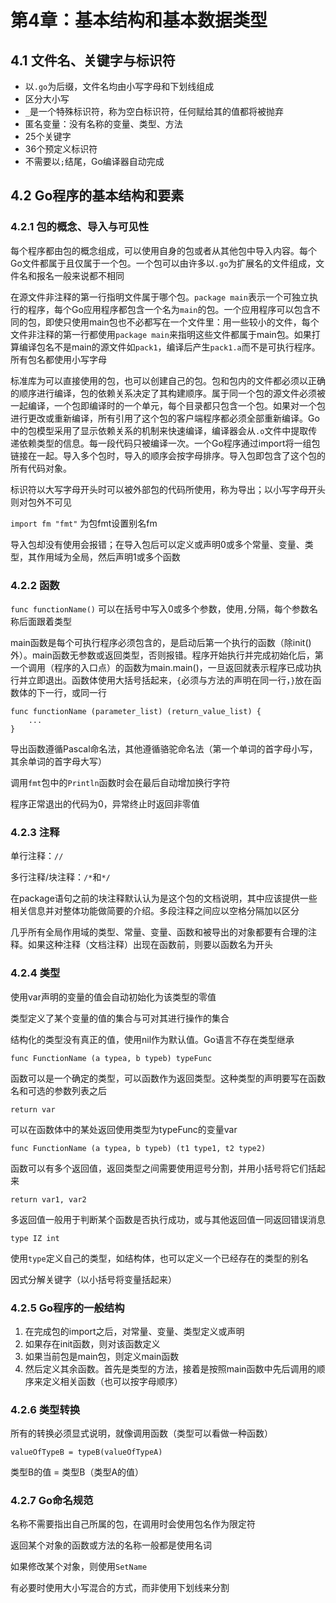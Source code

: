 # 第4章：基本结构和基本数据类型

## 4.1 文件名、关键字与标识符

- 以`.go`为后缀，文件名均由小写字母和下划线组成
- 区分大小写
- `_`是一个特殊标识符，称为空白标识符，任何赋给其的值都将被抛弃
- 匿名变量：没有名称的变量、类型、方法
- 25个关键字
- 36个预定义标识符
- 不需要以`;`结尾，Go编译器自动完成

## 4.2 Go程序的基本结构和要素

### 4.2.1 包的概念、导入与可见性

每个程序都由包的概念组成，可以使用自身的包或者从其他包中导入内容。每个Go文件都属于且仅属于一个包。一个包可以由许多以`.go`为扩展名的文件组成，文件名和报名一般来说都不相同

在源文件非注释的第一行指明文件属于哪个包。`package main`表示一个可独立执行的程序，每个Go应用程序都包含一个名为`main`的包。一个应用程序可以包含不同的包，即使只使用main包也不必都写在一个文件里：用一些较小的文件，每个文件非注释的第一行都使用`package main`来指明这些文件都属于main包。如果打算编译包名不是main的源文件如`pack1`，编译后产生`pack1.a`而不是可执行程序。所有包名都使用小写字母

标准库为可以直接使用的包，也可以创建自己的包。包和包内的文件都必须以正确的顺序进行编译，包的依赖关系决定了其构建顺序。属于同一个包的源文件必须被一起编译，一个包即编译时的一个单元，每个目录都只包含一个包。如果对一个包进行更改或重新编译，所有引用了这个包的客户端程序都必须全部重新编译。Go中的包模型采用了显示依赖关系的机制来快速编译，编译器会从`.o`文件中提取传递依赖类型的信息。每一段代码只被编译一次。一个Go程序通过import将一组包链接在一起。导入多个包时，导入的顺序会按字母排序。导入包即包含了这个包的所有代码对象。

标识符以大写字母开头时可以被外部包的代码所使用，称为导出；以小写字母开头则对包外不可见

`import fm "fmt"` 为包fmt设置别名fm

导入包却没有使用会报错；在导入包后可以定义或声明0或多个常量、变量、类型，其作用域为全局，然后声明1或多个函数

### 4.2.2 函数

`func functionName()` 可以在括号中写入0或多个参数，使用`,`分隔，每个参数名称后面跟着类型

main函数是每个可执行程序必须包含的，是启动后第一个执行的函数（除init()外）。main函数无参数或返回类型，否则报错。程序开始执行并完成初始化后，第一个调用（程序的入口点）的函数为main.main()，一旦返回就表示程序已成功执行并立即退出。函数体使用大括号括起来，`{`必须与方法的声明在同一行，`}`放在函数体的下一行，或同一行

```
func functionName (parameter_list) (return_value_list) {
    ...
}
```

导出函数遵循Pascal命名法，其他遵循骆驼命名法（第一个单词的首字母小写，其余单词的首字母大写）

调用`fmt`包中的`Println`函数时会在最后自动增加换行字符

程序正常退出的代码为0，异常终止时返回非零值

### 4.2.3 注释

单行注释：`//`

多行注释/块注释：`/*`和`*/`

在package语句之前的块注释默认认为是这个包的文档说明，其中应该提供一些相关信息并对整体功能做简要的介绍。多段注释之间应以空格分隔加以区分

几乎所有全局作用域的类型、常量、变量、函数和被导出的对象都要有合理的注释。如果这种注释（文档注释）出现在函数前，则要以函数名为开头

### 4.2.4 类型

使用var声明的变量的值会自动初始化为该类型的零值

类型定义了某个变量的值的集合与可对其进行操作的集合

结构化的类型没有真正的值，使用nil作为默认值。Go语言不存在类型继承

```
func FunctionName (a typea, b typeb) typeFunc
```

函数可以是一个确定的类型，可以函数作为返回类型。这种类型的声明要写在函数名和可选的参数列表之后

```
return var
```

可以在函数体中的某处返回使用类型为typeFunc的变量var

```
func FunctionName (a typea, b typeb) (t1 type1, t2 type2)
```

函数可以有多个返回值，返回类型之间需要使用逗号分割，并用小括号将它们括起来

```
return var1, var2
```

多返回值一般用于判断某个函数是否执行成功，或与其他返回值一同返回错误消息

```
type IZ int
```

使用`type`定义自己的类型，如结构体，也可以定义一个已经存在的类型的别名

因式分解关键字（以小括号将变量括起来）

### 4.2.5 Go程序的一般结构

1. 在完成包的import之后，对常量、变量、类型定义或声明
2. 如果存在init函数，则对该函数定义
3. 如果当前包是main包，则定义main函数
4. 然后定义其余函数。首先是类型的方法，接着是按照main函数中先后调用的顺序来定义相关函数（也可以按字母顺序）

### 4.2.6 类型转换

所有的转换必须显式说明，就像调用函数（类型可以看做一种函数）

```
valueOfTypeB = typeB(valueOfTypeA)
```

类型B的值 = 类型B（类型A的值）

### 4.2.7 Go命名规范

名称不需要指出自己所属的包，在调用时会使用包名作为限定符

返回某个对象的函数或方法的名称一般都是使用名词

如果修改某个对象，则使用`SetName`

有必要时使用大小写混合的方式，而非使用下划线来分割